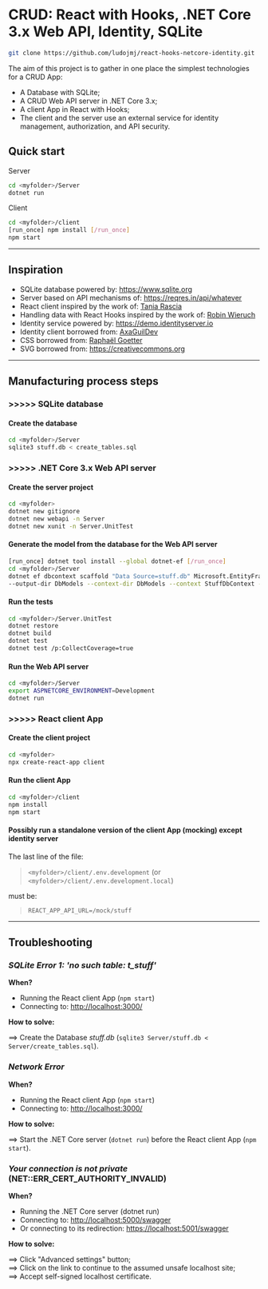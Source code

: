# CRUD: React with Hooks, .NET Core 3.x Web API, Identity, SQLite

```bash
git clone https://github.com/ludojmj/react-hooks-netcore-identity.git
```

The aim of this project is to gather in one place the simplest technologies for a CRUD App:

- A Database with SQLite;
- A CRUD Web API server in .NET Core 3.x;
- A client App in React with Hooks;
- The client and the server use an external service for identity management, authorization, and API security.

## Quick start

Server

```bash
cd <myfolder>/Server
dotnet run
```

Client

```bash
cd <myfolder>/client
[run_once] npm install [/run_once]
npm start
```

---

## Inspiration

- SQLite database powered by: <https://www.sqlite.org>
- Server based on API mechanisms of: <https://reqres.in/api/whatever>
- React client inspired by the work of: [Tania Rascia](https://github.com/taniarascia/react-hooks)
- Handling data with React Hooks inspired by the work of: [Robin Wieruch](https://github.com/the-road-to-learn-react/react-hooks-introduction)
- Identity service powered by: <https://demo.identityserver.io>
- Identity client borrowed from: [AxaGuilDev](https://github.com/AxaGuilDEv/react-oidc)
- CSS borrowed from: [Raphaël Goetter](https://github.com/alsacreations/KNACSS)
- SVG borrowed from: <https://creativecommons.org>

---

## Manufacturing process steps

### >>>>> SQLite database

#### Create the database

```bash
cd <myfolder>/Server
sqlite3 stuff.db < create_tables.sql
```

### >>>>> .NET Core 3.x Web API server

#### Create the server project

```bash
cd <myfolder>
dotnet new gitignore
dotnet new webapi -n Server
dotnet new xunit -n Server.UnitTest
```

#### Generate the model from the database for the Web API server

```bash
[run_once] dotnet tool install --global dotnet-ef [/run_once]
cd <myfolder>/Server
dotnet ef dbcontext scaffold "Data Source=stuff.db" Microsoft.EntityFrameworkCore.Sqlite \
--output-dir DbModels --context-dir DbModels --context StuffDbContext --force
```

#### Run the tests

```bash
cd <myfolder>/Server.UnitTest
dotnet restore
dotnet build
dotnet test
dotnet test /p:CollectCoverage=true
```

#### Run the Web API server

```bash
cd <myfolder>/Server
export ASPNETCORE_ENVIRONMENT=Development
dotnet run
```

### >>>>> React client App

#### Create the client project

```bash
cd <myfolder>
npx create-react-app client
```

#### Run the client App

```bash
cd <myfolder>/client
npm install
npm start
```

#### Possibly run a standalone version of the client App (mocking) except identity server

The last line of the file:

 > ```<myfolder>/client/.env.development``` (or ```<myfolder>/client/.env.development.local```)

must be:

 > ```REACT_APP_API_URL=/mock/stuff```

---

## Troubleshooting

### _SQLite Error 1: 'no such table: t_stuff'_

**When?**

- Running the React client App (```npm start```)
- Connecting to: <http://localhost:3000/>

**How to solve:**

==> Create the Database _stuff.db_ (```sqlite3 Server/stuff.db < Server/create_tables.sql```).

### _Network Error_

**When?**

- Running the React client App (```npm start```)
- Connecting to: <http://localhost:3000/>

**How to solve:**

==> Start the .NET Core server (```dotnet run```) before the React client App (```npm start```).

### _Your connection is not private_ (NET::ERR_CERT_AUTHORITY_INVALID)

**When?**

- Running the .NET Core server (dotnet run)
- Connecting to: <http://localhost:5000/swagger>
- Or connecting to its redirection: <https://localhost:5001/swagger>

**How to solve:**

==> Click "Advanced settings" button;  
==> Click on the link to continue to the assumed unsafe localhost site;  
==> Accept self-signed localhost certificate.
